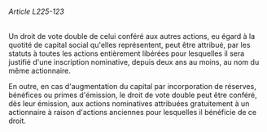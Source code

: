 ###### Article L225-123

Un droit de vote double de celui conféré aux autres actions, eu égard à la quotité de capital social qu'elles représentent, peut être attribué, par les statuts à toutes les actions entièrement libérées pour lesquelles il sera justifié d'une inscription nominative, depuis deux ans au moins, au nom du même actionnaire.

En outre, en cas d'augmentation du capital par incorporation de réserves, bénéfices ou primes d'émission, le droit de vote double peut être conféré, dès leur émission, aux actions nominatives attribuées gratuitement à un actionnaire à raison d'actions anciennes pour lesquelles il bénéficie de ce droit.

